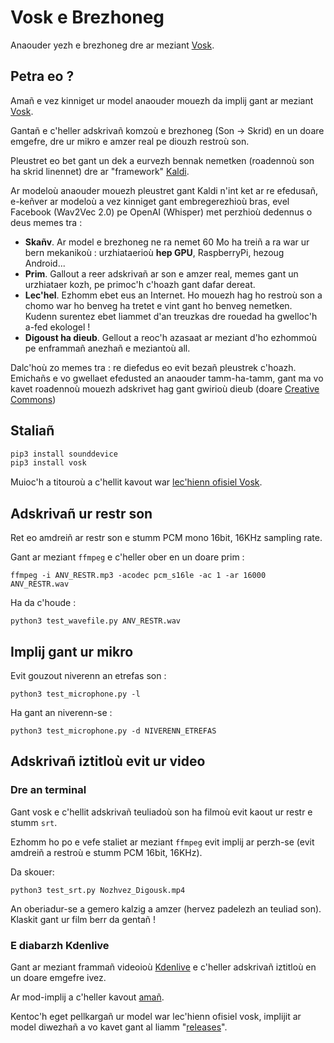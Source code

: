 # Vosk e Brezhoneg

Anaouder yezh e brezhoneg dre ar meziant [Vosk](https://github.com/alphacep/vosk-api).

## Petra eo ?

Amañ e vez kinniget ur model anaouder mouezh da implij gant ar meziant [Vosk](https://github.com/alphacep/vosk-api).

Gantañ e c'heller adskrivañ komzoù e brezhoneg (Son -> Skrid) en un doare emgefre, dre ur mikro e amzer real pe diouzh restroù son.

Pleustret eo bet gant un dek a eurvezh bennak nemetken (roadennoù son ha skrid linennet) dre ar "framework" [Kaldi](https://www.kaldi-asr.org/).

Ar modeloù anaouder mouezh pleustret gant Kaldi n'int ket ar re efedusañ, e-keñver ar modeloù a vez kinniget gant embregerezhioù bras, evel Facebook (Wav2Vec 2.0) pe OpenAI (Whisper) met perzhioù dedennus o deus memes tra :

 * **Skañv**. Ar model e brezhoneg ne ra nemet 60 Mo ha treiñ a ra war ur bern mekanikoù : urzhiataerioù **hep GPU**, RaspberryPi, hezoug Android...
 * **Prim**. Gallout a reer adskrivañ ar son e amzer real, memes gant un urzhiataer kozh, pe primoc'h c'hoazh gant dafar dereat.
 * **Lec'hel**. Ezhomm ebet eus an Internet. Ho mouezh hag ho restroù son a chomo war ho benveg ha tretet e vint gant ho benveg nemetken. Kudenn surentez ebet liammet d'an treuzkas dre rouedad ha gwelloc'h a-fed ekologel !
 * **Digoust ha dieub**. Gellout a reoc'h azasaat ar meziant d'ho ezhommoù pe enframmañ anezhañ e meziantoù all.

Dalc'hoù zo memes tra : re diefedus eo evit bezañ pleustrek c'hoazh. Emichañs e vo gwellaet efedusted an anaouder tamm-ha-tamm, gant ma vo kavet roadennoù mouezh adskrivet hag gant gwirioù dieub (doare [Creative Commons](https://creativecommons.org/licenses/))

## Staliañ

```bash
pip3 install sounddevice
pip3 install vosk
```

Muioc'h a titouroù a c'hellit kavout war [lec'hienn ofisiel Vosk](https://alphacephei.com/vosk/install#python-installation-from-pypi).

## Adskrivañ ur restr son

Ret eo amdreiñ ar restr son e stumm PCM mono 16bit, 16KHz sampling rate.

Gant ar meziant `ffmpeg` e c'heller ober en un doare prim :

``ffmpeg -i ANV_RESTR.mp3 -acodec pcm_s16le -ac 1 -ar 16000 ANV_RESTR.wav``

Ha da c'houde :

``python3 test_wavefile.py ANV_RESTR.wav``
 
## Implij gant ur mikro

Evit gouzout niverenn an etrefas son :

``python3 test_microphone.py -l``

Ha gant an niverenn-se :

``python3 test_microphone.py -d NIVERENN_ETREFAS``

## Adskrivañ iztitloù evit ur video


### Dre an terminal

Gant vosk e c'hellit adskrivañ teuliadoù son ha filmoù evit kaout ur restr e stumm `srt`.

Ezhomm ho po e vefe staliet ar meziant `ffmpeg` evit implij ar perzh-se (evit amdreiñ a restroù e stumm PCM 16bit, 16KHz).

Da skouer:

``python3 test_srt.py Nozhvez_Digousk.mp4``

An oberiadur-se a gemero kalzig a amzer (hervez padelezh an teuliad son). Klaskit gant ur film berr da gentañ !

### E diabarzh Kdenlive

Gant ar meziant frammañ videoioù [Kdenlive](https://kdenlive.org/) e c'heller adskrivañ iztitloù en un doare emgefre ivez.

Ar mod-implij a c'heller kavout [amañ](https://docs.kdenlive.org/en/effects_and_compositions/speech_to_text.html).

Kentoc'h eget pellkargañ ur model war lec'hienn ofisiel vosk, implijit ar model diwezhañ a vo kavet gant al liamm "[releases](https://github.com/gweltou/Vosk-bzg/releases)".
